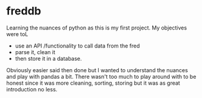 # freddb
Learning the nuances of python as this is my first project.
My objectives were toL
- use an API /functionality to call data from the fred
- parse it, clean it
- then store it in a database.

Obviously easier said then done but I wanted to understand the nuances and play with pandas a bit. There wasn't too much to play around with to be honest since it was more cleaning, sorting, storing but it was as great introduction no less.
